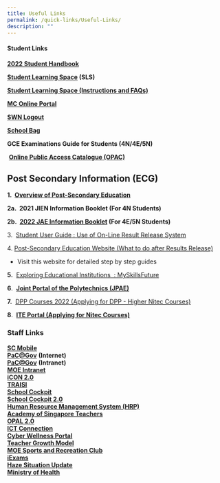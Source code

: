 ```yaml
---
title: Useful Links
permalink: /quick-links/Useful-Links/
description: ""
---
```

#### **Student Links**


**[2022 Student Handbook](/files/CCSS_2022_Student_Handbook_2.pdf)**

**[Student Learning Space](https://vle.learning.moe.edu.sg/login) (SLS)**

**[Student Learning Space (Instructions and FAQs)](/files/Student%20Learning%20Space%20(Instructions%20and%20FAQs).pdf)**

[**MC Online Portal**](http://mconline.sg/)

**[SWN Logout](http://portal.swn.moe.edu.sg/)**

**[School Bag](http://www.schoolbag.sg/)**

**GCE Examinations Guide for Students (4N/4E/5N)**

 [**Online Public Access Catalogue (OPAC)**](https://schoolibrary.moe.edu.sg/changkatchangisec)
 
 **Post Secondary Information (ECG)**
------------------------------------

**1.  [Overview of Post-Secondary Education](https://www.moe.gov.sg/post-secondary/overview/)** 

**2a.  2021 JIEN Information Booklet (For 4N Students)**

**2b.  [2022 JAE Information Booklet]() (For 4E/5N Students)**

  

3.  [Student User Guide : Use of On-Line Result Release System](/files/CP%20User%20Guide%20-%20GCE%20Schools.pdf)

  

4. [Post-Secondary Education Website (What to do after Results Release)](https://www.moe.gov.sg/post-secondary)

*   Visit this website for detailed step by step guides

**5.**  [Exploring Educational Institutions  : MySkillsFuture](https://go.gov.sg/MySFSec)


**6**.  **[Joint Portal of the Polytechnics (JPAE)](https://jpae.polytechnic.edu.sg/app)**

**7.**  [DPP Courses 2022 (Applying for DPP - Higher Nitec Courses)](https://www.ite.edu.sg/admissions/full-time-courses/higher-nitec/direct-entry-scheme-to-polytechnic-programme)

  

**8**.  **[ITE Portal (Applying for Nitec Courses)](https://www.ite.edu.sg/apply-for-ITE-courses)**

### **Staff Links**

**[SC Mobile](https://scmobile.moe.edu.sg/)**
<br>**[PaC@Gov](https://pacgov.agd.gov.sg/ipac/portal/jsp/login/index1.jsp)** **(Internet)**
<br>**[PaC@Gov](https://pacgov.agd.gov.sg/ipac/portal/jsp/login/index1.jsp)** **(Intranet)**
<br>[**MOE Intranet**](https://intranet.moe.gov.sg/)
<br>**[iCON 2.0](https://workspace.google.com/dashboard)**
<br>**[TRAISI](https://traisi.moe.gov.sg/AD/login.asp)**
<br>[**School Cockpit**](http://schoolcockpit.moe.gov.sg/)
<br>**[School Cockpit 2.0](https://schoolcockpit.moe.edu.sg/login)**
<br>**[Human Resource Management System (HRP)](https://www.hrp.gov.sg/hrp/#/)**
<br>[**Academy of Singapore Teachers**](http://www.academyofsingaporeteachers.moe.gov.sg/)
<br>[**OPAL 2.0**](https://www.opal2.moe.edu.sg/app/learner)
<br>[**ICT Connection**](http://ictconnection.moe.edu.sg/)
<br>[**Cyber Wellness Portal**](http://ict.moe.edu.sg/cyberwellness/)
<br>[**Teacher Growth Model**](http://tgm.moe.gov.sg/)
<br>[**MOE Sports and Recreation Club**](http://www.mesrc.net/)
<br>**[iExams](https://iexams.seab.gov.sg/login)**
<br>[**Haze Situation Update**](http://www.haze.gov.sg/)
<br>**[Ministry of Health](https://www.moh.gov.sg/)**